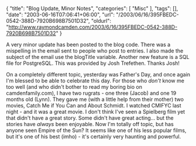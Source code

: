 {
	"title": "Blog Update, Minor Notes",
	"categories": [
		"Misc"
	],
	"tags": [],
	"date": "2003-06-16T07:06:41+06:00",
	"url": "/2003/06/16/395FBEDC-0542-388D-7920B698B7501D32",
	"oldurl": "http://www.raymondcamden.com/2003/6/16/395FBEDC-0542-388D-7920B698B7501D32"
}

A very minor update has been posted to the blog code. There was a mispelling in the email sent to people who post to entries. I also made the subject of the email use the blogTitle variable. Another new  feature is a SQL file for PostgreSQL. This was provided by Josh Trefethen. Thanks Josh!

On a completely different topic, yesterday was Father's Day, and once again I'm blessed to be able to celebrate this day. For those who <i>don't</i> know me too well (and who didn't bother to read my boring bio on camdenfamily.com), I have two rugrats - one three (Jacob) and one 19 months old (Lynn). They gave me (with a little help from their mother) two movies, Catch Me if You Can and About Schmidt. I watched CMIFYC last night - and it was a great movie. I don't think I've seen a Spielberg film yet that didn't have a great story. Some didn't have great acting... but the stories have <i>always</i> been enjoyable. Now I'm totally off topic, but has anyone seen Empire of the Sun? It seems like one of his less popular films, but it's one of his best (imho) - it's certainly very haunting and powerful.